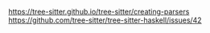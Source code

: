 https://tree-sitter.github.io/tree-sitter/creating-parsers
https://github.com/tree-sitter/tree-sitter-haskell/issues/42

